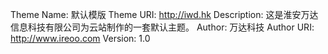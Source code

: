 Theme Name: 默认模版
Theme URI: http://iwd.hk
Description: 这是淮安万达信息科技有限公司为云站制作的一套默认主题。
Author: 万达科技
Author URI: http://www.ireoo.com
Version: 1.0


